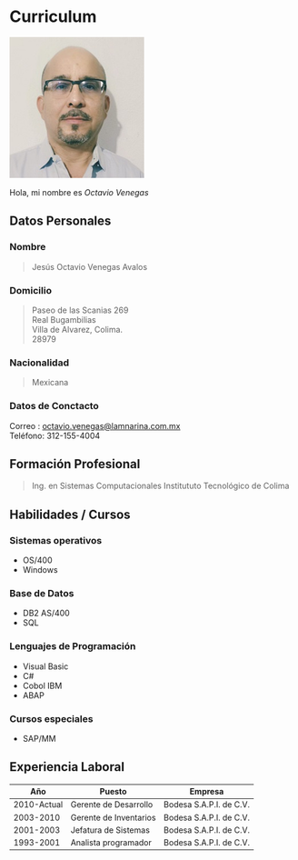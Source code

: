 # Curriculum

![](https://raw.githubusercontent.com/octavene/HerramientasDigitales/master/FotoOctavio.jpg)


Hola, mi nombre es _Octavio Venegas_   


## Datos Personales

  ### Nombre
  > Jesús Octavio Venegas Avalos
  ### Domicilio
  >  Paseo de las Scanias 269     
  >  Real Bugambilias     
  >  Villa de Alvarez, Colima.    
  >  28979
  ### Nacionalidad
  >  Mexicana
  ### Datos de Conctacto
  Correo  : octavio.venegas@lamnarina.com.mx    
  Teléfono: 312-155-4004
  
  

## Formación Profesional
  > Ing. en Sistemas Computacionales
  > Institututo Tecnológico de Colima

## Habilidades / Cursos
  ### Sistemas operativos
  - OS/400
  - Windows
  ### Base de Datos
  - DB2 AS/400
  - SQL
  ### Lenguajes de Programación
  - Visual Basic
  - C#
  - Cobol IBM
  - ABAP
  ### Cursos especiales
  - SAP/MM
  
  
## Experiencia Laboral

| Año | Puesto | Empresa |
|-----|--------|---------|
|2010-Actual | Gerente de Desarrollo | Bodesa S.A.P.I. de C.V. |
|2003-2010 | Gerente de Inventarios| Bodesa S.A.P.I. de C.V. |
|2001-2003 | Jefatura de Sistemas | Bodesa S.A.P.I. de C.V. |
|1993-2001 | Analista programador | Bodesa S.A.P.I. de C.V. |







